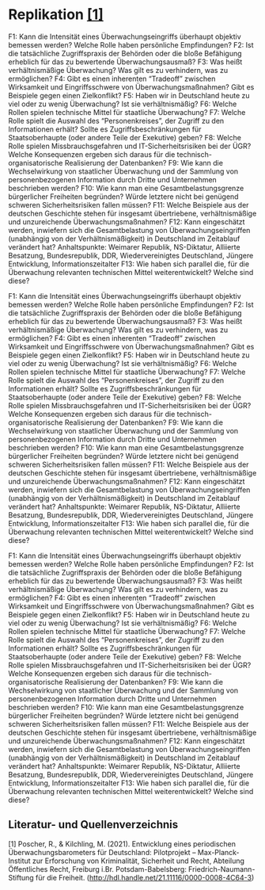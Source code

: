 # Replikation [[1]](#1)

F1: Kann die Intensität eines Überwachungseingriffs überhaupt objektiv bemessen werden? Welche Rolle haben persönliche Empfindungen?
F2: Ist die tatsächliche Zugriffspraxis der Behörden oder die bloße Befähigung erheblich für das zu bewertende Überwachungsausmaß? 
F3: Was heißt verhältnismäßige Überwachung? Was gilt es zu verhindern, was zu ermöglichen?
F4: Gibt es einen inherenten “Tradeoff” zwischen Wirksamkeit und Eingriffsschwere von Überwachungsmaßnahmen? Gibt es Beispiele gegen einen Zielkonflikt?
F5: Haben wir in Deutschland heute zu viel oder zu wenig Überwachung? Ist sie verhältnismäßig?
F6: Welche Rollen spielen technische Mittel für staatliche Überwachung?
F7: Welche Rolle spielt die Auswahl des “Personenkreises”, der Zugriff zu den Informationen erhält? Sollte es Zugriffsbeschränkungen für Staatsoberhaupte (oder andere Teile der Exekutive) geben?
F8: Welche Rolle spielen Missbrauchsgefahren und IT-Sicherheitsrisiken bei der ÜGR? Welche Konsequenzen ergeben sich daraus für die technisch-organisatorische Realisierung der Datenbanken?
F9: Wie kann die Wechselwirkung von staatlicher Überwachung und der Sammlung von personenbezogenen Information durch Dritte und Unternehmen beschrieben werden?
F10: Wie kann man eine Gesamtbelastungsgrenze bürgerlicher Freiheiten begründen? Würde letztere nicht bei genügend schweren Sicherheitsrisiken fallen müssen?
F11: Welche Beispiele aus der deutschen Geschichte stehen für insgesamt übertriebene, verhältnismäßige und unzureichende Überwachungsmaßnahmen?
F12: Kann eingeschätzt werden, inwiefern sich die Gesamtbelastung von Überwachungseingriffen (unabhängig von der Verhältnismäßigkeit) in Deutschland im Zeitablauf verändert hat? Anhaltspunkte:
Weimarer Republik, NS-Diktatur, Alliierte Besatzung, Bundesrepublik, DDR, Wiedervereinigtes Deutschland, Jüngere Entwicklung, Informationszeitalter
F13: Wie haben sich parallel die, für die Überwachung relevanten technischen Mittel weiterentwickelt? Welche sind diese?

F1: Kann die Intensität eines Überwachungseingriffs überhaupt objektiv bemessen werden? Welche Rolle haben persönliche Empfindungen?
F2: Ist die tatsächliche Zugriffspraxis der Behörden oder die bloße Befähigung erheblich für das zu bewertende Überwachungsausmaß? 
F3: Was heißt verhältnismäßige Überwachung? Was gilt es zu verhindern, was zu ermöglichen?
F4: Gibt es einen inherenten “Tradeoff” zwischen Wirksamkeit und Eingriffsschwere von Überwachungsmaßnahmen? Gibt es Beispiele gegen einen Zielkonflikt?
F5: Haben wir in Deutschland heute zu viel oder zu wenig Überwachung? Ist sie verhältnismäßig?
F6: Welche Rollen spielen technische Mittel für staatliche Überwachung?
F7: Welche Rolle spielt die Auswahl des “Personenkreises”, der Zugriff zu den Informationen erhält? Sollte es Zugriffsbeschränkungen für Staatsoberhaupte (oder andere Teile der Exekutive) geben?
F8: Welche Rolle spielen Missbrauchsgefahren und IT-Sicherheitsrisiken bei der ÜGR? Welche Konsequenzen ergeben sich daraus für die technisch-organisatorische Realisierung der Datenbanken?
F9: Wie kann die Wechselwirkung von staatlicher Überwachung und der Sammlung von personenbezogenen Information durch Dritte und Unternehmen beschrieben werden?
F10: Wie kann man eine Gesamtbelastungsgrenze bürgerlicher Freiheiten begründen? Würde letztere nicht bei genügend schweren Sicherheitsrisiken fallen müssen?
F11: Welche Beispiele aus der deutschen Geschichte stehen für insgesamt übertriebene, verhältnismäßige und unzureichende Überwachungsmaßnahmen?
F12: Kann eingeschätzt werden, inwiefern sich die Gesamtbelastung von Überwachungseingriffen (unabhängig von der Verhältnismäßigkeit) in Deutschland im Zeitablauf verändert hat? Anhaltspunkte:
Weimarer Republik, NS-Diktatur, Alliierte Besatzung, Bundesrepublik, DDR, Wiedervereinigtes Deutschland, Jüngere Entwicklung, Informationszeitalter
F13: Wie haben sich parallel die, für die Überwachung relevanten technischen Mittel weiterentwickelt? Welche sind diese?

F1: Kann die Intensität eines Überwachungseingriffs überhaupt objektiv bemessen werden? Welche Rolle haben persönliche Empfindungen?
F2: Ist die tatsächliche Zugriffspraxis der Behörden oder die bloße Befähigung erheblich für das zu bewertende Überwachungsausmaß? 
F3: Was heißt verhältnismäßige Überwachung? Was gilt es zu verhindern, was zu ermöglichen?
F4: Gibt es einen inherenten “Tradeoff” zwischen Wirksamkeit und Eingriffsschwere von Überwachungsmaßnahmen? Gibt es Beispiele gegen einen Zielkonflikt?
F5: Haben wir in Deutschland heute zu viel oder zu wenig Überwachung? Ist sie verhältnismäßig?
F6: Welche Rollen spielen technische Mittel für staatliche Überwachung?
F7: Welche Rolle spielt die Auswahl des “Personenkreises”, der Zugriff zu den Informationen erhält? Sollte es Zugriffsbeschränkungen für Staatsoberhaupte (oder andere Teile der Exekutive) geben?
F8: Welche Rolle spielen Missbrauchsgefahren und IT-Sicherheitsrisiken bei der ÜGR? Welche Konsequenzen ergeben sich daraus für die technisch-organisatorische Realisierung der Datenbanken?
F9: Wie kann die Wechselwirkung von staatlicher Überwachung und der Sammlung von personenbezogenen Information durch Dritte und Unternehmen beschrieben werden?
F10: Wie kann man eine Gesamtbelastungsgrenze bürgerlicher Freiheiten begründen? Würde letztere nicht bei genügend schweren Sicherheitsrisiken fallen müssen?
F11: Welche Beispiele aus der deutschen Geschichte stehen für insgesamt übertriebene, verhältnismäßige und unzureichende Überwachungsmaßnahmen?
F12: Kann eingeschätzt werden, inwiefern sich die Gesamtbelastung von Überwachungseingriffen (unabhängig von der Verhältnismäßigkeit) in Deutschland im Zeitablauf verändert hat? Anhaltspunkte:
Weimarer Republik, NS-Diktatur, Alliierte Besatzung, Bundesrepublik, DDR, Wiedervereinigtes Deutschland, Jüngere Entwicklung, Informationszeitalter
F13: Wie haben sich parallel die, für die Überwachung relevanten technischen Mittel weiterentwickelt? Welche sind diese?



## Literatur- und Quellenverzeichnis
<a id="1">[1]</a>
Poscher, R., & Kilchling, M. (2021). Entwicklung eines periodischen Überwachungsbarometers für Deutschland: Pilotprojekt – Max-Planck-Institut zur Erforschung von Kriminalität, Sicherheit und Recht, Abteilung Öffentliches Recht, Freiburg i.Br. Potsdam-Babelsberg: Friedrich-Naumann-Stiftung für die Freiheit. (http://hdl.handle.net/21.11116/0000-0008-4C64-3)
